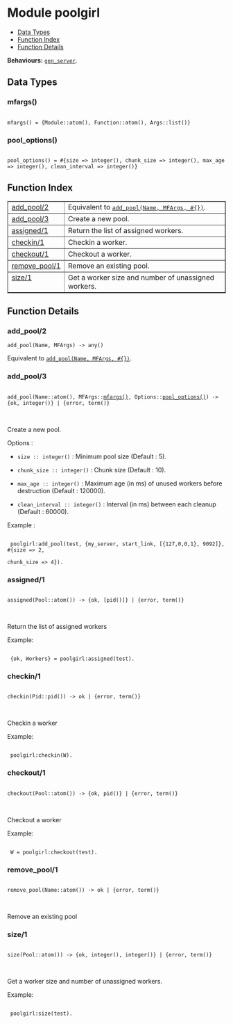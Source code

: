

# Module poolgirl #
* [Data Types](#types)
* [Function Index](#index)
* [Function Details](#functions)

__Behaviours:__ [`gen_server`](gen_server.md).

<a name="types"></a>

## Data Types ##




### <a name="type-mfargs">mfargs()</a> ###


<pre><code>
mfargs() = {Module::atom(), Function::atom(), Args::list()}
</code></pre>




### <a name="type-pool_options">pool_options()</a> ###


<pre><code>
pool_options() = #{size =&gt; integer(), chunk_size =&gt; integer(), max_age =&gt; integer(), clean_interval =&gt; integer()}
</code></pre>

<a name="index"></a>

## Function Index ##


<table width="100%" border="1" cellspacing="0" cellpadding="2" summary="function index"><tr><td valign="top"><a href="#add_pool-2">add_pool/2</a></td><td>Equivalent to <a href="#add_pool-3"><tt>add_pool(Name, MFArgs, #{})</tt></a>.</td></tr><tr><td valign="top"><a href="#add_pool-3">add_pool/3</a></td><td> 
Create a new pool.</td></tr><tr><td valign="top"><a href="#assigned-1">assigned/1</a></td><td> 
Return the list of assigned workers.</td></tr><tr><td valign="top"><a href="#checkin-1">checkin/1</a></td><td> 
Checkin a worker.</td></tr><tr><td valign="top"><a href="#checkout-1">checkout/1</a></td><td> 
Checkout a worker.</td></tr><tr><td valign="top"><a href="#remove_pool-1">remove_pool/1</a></td><td>
Remove an existing pool.</td></tr><tr><td valign="top"><a href="#size-1">size/1</a></td><td> 
Get a worker size and number of unassigned workers.</td></tr></table>


<a name="functions"></a>

## Function Details ##

<a name="add_pool-2"></a>

### add_pool/2 ###

`add_pool(Name, MFArgs) -> any()`

Equivalent to [`add_pool(Name, MFArgs, #{})`](#add_pool-3).

<a name="add_pool-3"></a>

### add_pool/3 ###

<pre><code>
add_pool(Name::atom(), MFArgs::<a href="#type-mfargs">mfargs()</a>, Options::<a href="#type-pool_options">pool_options()</a>) -&gt; {ok, integer()} | {error, term()}
</code></pre>
<br />


Create a new pool.

Options :

* `size :: integer()` : Minimum pool size (Default : 5).

* `chunk_size :: integer()` : Chunk size (Default : 10).

* `max_age :: integer()` : Maximum age (in ms) of unused workers before destruction (Default : 120000).

* `clean_interval :: integer()` : Interval (in ms) between each cleanup (Default : 60000).


Example :

```

 poolgirl:add_pool(test, {my_server, start_link, [{127,0,0,1}, 9092]}, #{size => 2,
                                                                         chunk_size => 4}).
```

<a name="assigned-1"></a>

### assigned/1 ###

<pre><code>
assigned(Pool::atom()) -&gt; {ok, [pid()]} | {error, term()}
</code></pre>
<br />


Return the list of assigned workers

Example:

```

 {ok, Workers} = poolgirl:assigned(test).
```

<a name="checkin-1"></a>

### checkin/1 ###

<pre><code>
checkin(Pid::pid()) -&gt; ok | {error, term()}
</code></pre>
<br />


Checkin a worker

Example:

```

 poolgirl:checkin(W).
```

<a name="checkout-1"></a>

### checkout/1 ###

<pre><code>
checkout(Pool::atom()) -&gt; {ok, pid()} | {error, term()}
</code></pre>
<br />


Checkout a worker

Example:

```

 W = poolgirl:checkout(test).
```

<a name="remove_pool-1"></a>

### remove_pool/1 ###

<pre><code>
remove_pool(Name::atom()) -&gt; ok | {error, term()}
</code></pre>
<br />

Remove an existing pool

<a name="size-1"></a>

### size/1 ###

<pre><code>
size(Pool::atom()) -&gt; {ok, integer(), integer()} | {error, term()}
</code></pre>
<br />


Get a worker size and number of unassigned workers.

Example:

```

 poolgirl:size(test).
```

